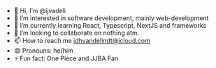 - 👋 Hi, I’m @ijvadeli
- 👀 I’m interested in software development, mainly web-development
- 🌱 I’m currently learning React, Typescript, NextJS and frameworks
- 💞️ I’m looking to collaborate on nothing atm.
- 📫 How to reach me idhvandelindt@icloud.com
- 😄 Pronouns: he/him
- ⚡ Fun fact: One Piece and JJBA Fan

<!---
ijvadeli/ijvadeli is a ✨ special ✨ repository because its `README.md` (this file) appears on your GitHub profile.
You can click the Preview link to take a look at your changes.
--->
